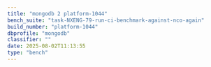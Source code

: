 ```yaml
---
title: "mongodb 2 platform-1044"
bench_suite: "task-NXENG-79-run-ci-benchmark-against-nco-again"
build_number: "platform-1044"
dbprofile: "mongodb"
classifier: ""
date: 2025-08-02T11:13:55
type: "bench"
---
```

